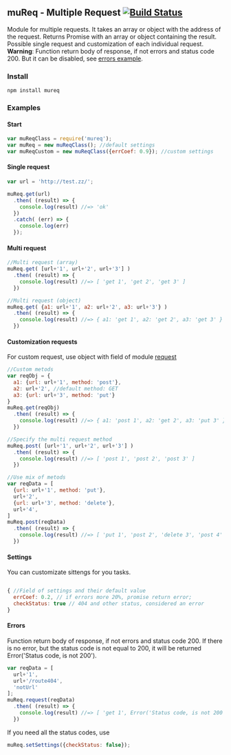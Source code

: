 ## muReq - Multiple Request [![Build Status](https://travis-ci.org/DarkScorpion/muReq.svg?branch=m)](https://travis-ci.org/DarkScorpion/muReq)

Module for multiple requests. It takes an array or object with the address of the request. Returns Promise with an array or object containing the result. Possible single request and customization of each individual request.  
**Warning**: Function return body of response, if not errors and status code 200. But it can be disabled, see [errors example](#errors).

### Install
```
npm install mureq
```

### Examples
#### Start
```js
var muReqClass = require('mureq');
var muReq = new muReqClass(); //default settings
var muReqCustom = new muReqClass({errCoef: 0.9}); //custom settings
```

#### Single request
```js
var url = 'http://test.zz/';

muReq.get(url)
  .then( (result) => {
    console.log(result) //=> 'ok'
  })
  .catch( (err) => {
    console.log(err)
  });
```

#### Multi request
```js
//Multi request (array)
muReq.get( [url+'1', url+'2', url+'3'] )
  .then( (result) => {
    console.log(result) //=> [ 'get 1', 'get 2', 'get 3' ]
  })

//Multi request (object)
muReq.get( {a1: url+'1', a2: url+'2', a3: url+'3'} )
  .then( (result) => {
    console.log(result) //=> { a1: 'get 1', a2: 'get 2', a3: 'get 3' }
  })
```

#### Customization requests
For custom request, use object with field of module [request](https://www.npmjs.com/package/request)
```js
//Custom metods
var reqObj = {
  a1: {url: url+'1', method: 'post'},
  a2: url+'2', //default method: GET
  a3: {url: url+'3', method: 'put'}
}
muReq.get(reqObj)
  .then( (result) => {
    console.log(result) //=> { a1: 'post 1', a2: 'get 2', a3: 'put 3' }
  })

//Specify the multi request method
muReq.post( [url+'1', url+'2', url+'3'] )
  .then( (result) => {
    console.log(result) //=> [ 'post 1', 'post 2', 'post 3' ]
  })

//Use mix of metods
var reqData = [
  {url: url+'1', method: 'put'},
  url+'2',
  {url: url+'3', method: 'delete'},
  url+'4',
]
muReq.post(reqData)
  .then( (result) => {
    console.log(result) //=> [ 'put 1', 'post 2', 'delete 3', 'post 4' ]
  })
```
#### Settings
You can customizate sittengs for you tasks.
```js

{ //Field of settings and their default value
  errCoef: 0.2, // if errors more 20%, promise return error;
  checkStatus: true // 404 and other status, considered an error
}
```

#### Errors
Function return body of response, if not errors and status code 200. If there is no error, but the status code is not equal to 200, it will be returned Error('Status code, is not 200'). 
```js
var reqData = [
  url+'1',
  url+'/route404',
  'notUrl'
];
muReq.request(reqData)
  .then( (result) => {
    console.log(result) //=> [ 'get 1', Error('Status code, is not 200'), Error('Invalid URI "notUrl"') ]
  })
```
If you need all the status codes, use
```js
muReq.setSettings({checkStatus: false});
```
